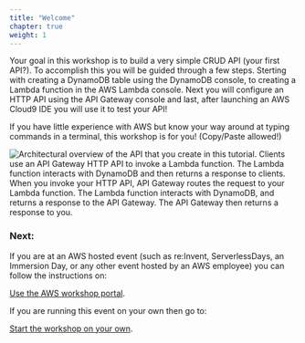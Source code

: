 ```yaml
---
title: "Welcome"
chapter: true
weight: 1
---
```


Your goal in this workshop is to build a very simple CRUD API (your first API?). To accomplish this you will be guided through a few steps. Sterting with creating a DynamoDB table using the DynamoDB console, to creating a Lambda function in the AWS Lambda console. Next you will configure an HTTP API using the API Gateway console and last, after launching an AWS Cloud9 IDE you will use it to test your API!

If you have little experience with AWS but know your way around at typing commands in a terminal, this workshop is for you! (Copy/Paste allowed!) 

![Architectural overview of the API that you create in this tutorial. Clients use an API Gateway HTTP API to invoke a Lambda function. The Lambda function interacts with DynamoDB and then returns a response to clients. ](/images/ddb-crud.png)
When you invoke your HTTP API, API Gateway routes the request to your Lambda function. The Lambda function interacts with DynamoDB, and returns a response to the API Gateway. The API Gateway then returns a response to you. 

### Next: 
If you are at an AWS hosted event (such as re:Invent, ServerlessDays, an Immersion Day, or any other event hosted by an AWS employee) you can follow the instructions on: 

[Use the AWS workshop portal](./aws_event/). 

If you are running this event on your own then go to:

[Start the workshop on your own](./self_hosted/).


